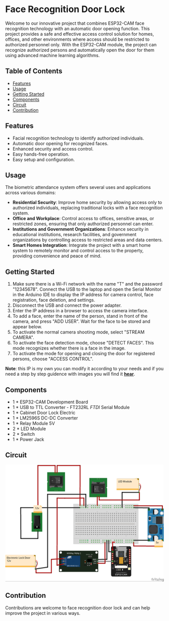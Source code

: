 # Face Recognition Door Lock

Welcome to our innovative project that combines ESP32-CAM face recognition technology with an automatic door opening function. This project provides a safe and effective access control solution for homes, offices, and other environments where access should be restricted to authorized personnel only. With the ESP32-CAM module, the project can recognize authorized persons and automatically open the door for them using advanced machine learning algorithms.

## Table of Contents

- [Features](#features)
- [Usage](#usage)
- [Getting Started](#getting-started)
- [Components](#components)
- [Circuit](#circuit)
- [Contribution](#contribution)

## Features

- Facial recognition technology to identify authorized individuals.
- Automatic door opening for recognized faces.
- Enhanced security and access control.
- Easy hands-free operation.
- Easy setup and configuration.

## Usage

The biometric attendance system offers several uses and applications across various domains:

- **Residential Security**: Improve home security by allowing access only to authorized individuals, replacing traditional locks with a face recognition system.
- **Office and Workplace**: Control access to offices, sensitive areas, or restricted zones, ensuring that only authorized personnel can enter.
- **Institutions and Government Organizations**: Enhance security in educational institutions, research facilities, and government organizations by controlling access to restricted areas and data centers.
- **Smart Homes Integration**: Integrate the project with a smart home system to remotely monitor and control access to the property, providing convenience and peace of mind.

## Getting Started

1. Make sure there is a Wi-Fi network with the name "T" and the password "12345678". Connect the USB to the laptop and open the Serial Monitor in the Arduino IDE to display the IP address for camera control, face registration, face deletion, and settings.
2. Disconnect the USB and connect the power adapter.
3. Enter the IP address in a browser to access the camera interface.
4. To add a face, enter the name of the person, stand in front of the camera, and press "ADD USER". Wait for the face to be stored and appear below.
5. To activate the normal camera shooting mode, select "STREAM CAMERA".
6. To activate the face detection mode, choose "DETECT FACES". This mode recognizes whether there is a face in the image.
7. To activate the mode for opening and closing the door for registered persons, choose "ACCESS CONTROL".

**Note**: this IP is my own you can modify it according to your needs and if you need a step by step guidence with images you will find it **[hear](Getting%20Started.pdf)**.

## Components

- 1 * ESP32-CAM Development Board
- 1 * USB to TTL Converter - FT232RL *FTDI* Serial Module
- 1 * Cabinet Door Lock Electric
- 1 * LM2596S DC-DC Converter
- 1 * Relay Module 5V
- 2 * LED Module
- 2 * Switch
- 1 * Power Jack

## Circuit

![Circuit Diagram](Circuit.jpg)

## Contribution
Contributions are welcome to face recognition door lock and can help improve the project in various ways.
